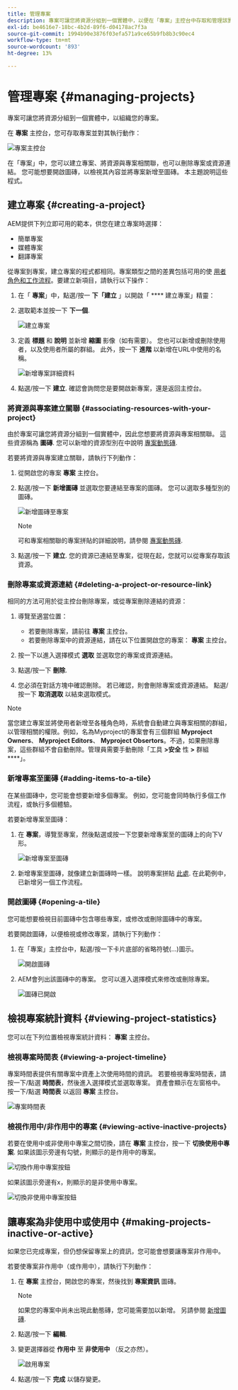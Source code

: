 ```yaml
---
title: 管理專案
description: 專案可讓您將資源分組到一個實體中，以便在「專案」主控台中存取和管理該實體，藉此組織您的專案
exl-id: be4616e7-18bc-4b2d-89f6-d04178ac7f3a
source-git-commit: 1994b90e3876f03efa571a9ce65b9fb8b3c90ec4
workflow-type: tm+mt
source-wordcount: '893'
ht-degree: 13%

---
```


# 管理專案 {#managing-projects}

專案可讓您將資源分組到一個實體中，以組織您的專案。

在 **專案** 主控台，您可存取專案並對其執行動作：

![專案主控台](/help/sites-cloud/authoring/assets/projects-console.png)

在「專案」中，您可以建立專案、將資源與專案相關聯，也可以刪除專案或資源連結。 您可能想要開啟圖磚，以檢視其內容並將專案新增至圖磚。 本主題說明這些程式。

## 建立專案 {#creating-a-project}

AEM提供下列立即可用的範本，供您在建立專案時選擇：

* 簡單專案
* 媒體專案
* 翻譯專案

<!-- Hiding product photoshoot via cqdoc-18072 as it is not available in Skyline.
* Product Photo Shoot Project 
-->

從專案到專案，建立專案的程式都相同。專案類型之間的差異包括可用的使 [用者角色](/help/sites-cloud/authoring/projects/overview.md)[和工作流程](/help/sites-cloud/authoring/projects/workflows.md)。要建立新項目，請執行以下操作：

1. 在「 **專案**」中，點選/按一 **下「建立** 」以開啟「 **** 建立專案」精靈：
1. 選取範本並按一下 **下一個**.

   ![建立專案](/help/sites-cloud/authoring/assets/projects-create.png)

1. 定義 **標題** 和 **說明** 並新增 **縮圖** 影像（如有需要）。 您也可以新增或刪除使用者，以及使用者所屬的群組。 此外，按一下 **進階** 以新增在URL中使用的名稱。

   ![新增專案詳細資料](/help/sites-cloud/authoring/assets/projects-add-team.png)

1. 點選/按一下 **建立**. 確認會詢問您是要開啟新專案，還是返回主控台。

### 將資源與專案建立關聯 {#associating-resources-with-your-project}

由於專案可讓您將資源分組到一個實體中，因此您想要將資源與專案相關聯。 這些資源稱為 **圖磚**. 您可以新增的資源型別在中說明 [專案動態磚](/help/sites-cloud/authoring/projects/overview.md#project-tiles).

若要將資源與專案建立關聯，請執行下列動作：

1. 從開啟您的專案 **專案** 主控台。
1. 點選/按一下 **新增圖磚** 並選取您要連結至專案的圖磚。 您可以選取多種型別的圖磚。

   ![新增圖磚至專案](/help/sites-cloud/authoring/assets/projects-add-tile.png)

   >[!NOTE]
   >
   >可和專案相關聯的專案拼貼的詳細說明，請參閱 [專案動態磚](/help/sites-cloud/authoring/projects/overview.md#project-tiles).

1. 點選/按一下 **建立**. 您的資源已連結至專案，從現在起，您就可以從專案存取該資源。

### 刪除專案或資源連結 {#deleting-a-project-or-resource-link}

相同的方法可用於從主控台刪除專案，或從專案刪除連結的資源：

1. 導覽至適當位置：

   * 若要刪除專案，請前往 **專案** 主控台。
   * 若要刪除專案中的資源連結，請在以下位置開啟您的專案： **專案** 主控台。

1. 按一下以進入選擇模式 **選取** 並選取您的專案或資源連結。
1. 點選/按一下 **刪除**.

1. 您必須在對話方塊中確認刪除。 若已確認，則會刪除專案或資源連結。 點選/按一下 **取消選取** 以結束選取模式。

>[!NOTE]
>
>當您建立專案並將使用者新增至各種角色時，系統會自動建立與專案相關的群組，以管理相關的權限。例如，名為Myproject的專案會有三個群組 **Myproject Owners**、 **Myproject Editors**、 **Myproject Obsertors**。不過，如果刪除專案，這些群組不會自動刪除。管理員需要手動刪除「工具 **>安全** 性 **>** 群組 ****」。

### 新增專案至圖磚 {#adding-items-to-a-tile}

在某些圖磚中，您可能會想要新增多個專案。 例如，您可能會同時執行多個工作流程，或執行多個體驗。

若要新增專案至圖磚：

1. 在 **專案**，導覽至專案，然後點選或按一下您要新增專案至的圖磚上的向下V形。

   ![新增專案至圖磚](/help/sites-cloud/authoring/assets/project-workflows.png)

1. 新增專案至圖磚，就像建立新圖磚時一樣。 說明專案拼貼 [此處](/help/sites-cloud/authoring/projects/overview.md#project-tiles). 在此範例中，已新增另一個工作流程。

### 開啟圖磚 {#opening-a-tile}

您可能想要檢視目前圖磚中包含哪些專案，或修改或刪除圖磚中的專案。

若要開啟圖磚，以便檢視或修改專案，請執行下列動作：

1. 在「專案」主控台中，點選/按一下卡片底部的省略符號(...)圖示。

   ![開啟圖磚](/help/sites-cloud/authoring/assets/project-links.png)

1. AEM會列出該圖磚中的專案。 您可以進入選擇模式來修改或刪除專案。

   ![圖磚已開啟](/help/sites-cloud/authoring/assets/projects-add-link.png)

## 檢視專案統計資料 {#viewing-project-statistics}

您可以在下列位置檢視專案統計資料： **專案** 主控台。

### 檢視專案時間表 {#viewing-a-project-timeline}

專案時間表提供有關專案中資產上次使用時間的資訊。 若要檢視專案時間表，請按一下/點選 **時間表**，然後進入選擇模式並選取專案。 資產會顯示在左窗格中。 按一下/點選 **時間表** 以返回 **專案** 主控台。

![專案時間表](/help/sites-cloud/authoring/assets/projects-timeline.png)

### 檢視作用中/非作用中的專案 {#viewing-active-inactive-projects}

若要在使用中或非使用中專案之間切換，請在 **專案** 主控台，按一下 **切換使用中專案**. 如果該圖示旁邊有勾號，則顯示的是作用中的專案。

![切換作用中專案按鈕](/help/sites-cloud/authoring/assets/projects-active.png)

如果該圖示旁邊有x，則顯示的是非使用中專案。

![切換非使用中專案按鈕](/help/sites-cloud/authoring/assets/projects-inactive.png)

## 讓專案為非使用中或使用中 {#making-projects-inactive-or-active}

如果您已完成專案，但仍想保留專案上的資訊，您可能會想要讓專案非作用中。

若要使專案非作用中（或作用中），請執行下列動作：

1. 在 **專案** 主控台，開啟您的專案，然後找到 **專案資訊** 圖磚。

   >[!NOTE]
   >
   如果您的專案中尚未出現此動態磚，您可能需要加以新增。 另請參閱 [新增圖磚](#adding-items-to-a-tile).

1. 點選/按一下 **編輯**.
1. 變更選擇器從 **作用中** 至 **非使用中** （反之亦然）。

   ![啟用專案](/help/sites-cloud/authoring/assets/projects-add-team.png)

1. 點選/按一下 **完成** 以儲存變更。
